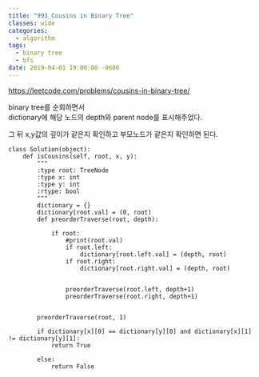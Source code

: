 ```yaml
---
title: "993_Cousins in Binary Tree"
classes: wide
categories:
  - algorithm
tags:
  - binary tree
  - bfs
date: 2019-04-01 19:00:00 -0600
---
```


https://leetcode.com/problems/cousins-in-binary-tree/

binary tree를 순회하면서  
dictionary에 해당 노드의 depth와 parent node를 표시해주었다.  

그 뒤 x,y값의 깊이가 같은지 확인하고 부모노드가 같은지 확인하면 된다.

```
class Solution(object):
    def isCousins(self, root, x, y):
        """
        :type root: TreeNode
        :type x: int
        :type y: int
        :rtype: bool
        """
        dictionary = {}
        dictionary[root.val] = (0, root)
        def preorderTraverse(root, depth):
            
            if root:
                #print(root.val)
                if root.left:
                    dictionary[root.left.val] = (depth, root)
                if root.right:
                    dictionary[root.right.val] = (depth, root)
                
                
                preorderTraverse(root.left, depth+1)                
                preorderTraverse(root.right, depth+1)
        
        
        preorderTraverse(root, 1)
        
        if dictionary[x][0] == dictionary[y][0] and dictionary[x][1] != dictionary[y][1]:
            return True
        
        else:
            return False
```
